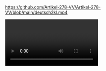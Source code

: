
https://github.com/Artikel-278-VV/Artikel-278-VV/blob/main/deutsch2kl.mp4



<video><iframe id="odysee-iframe" style="width:100%; aspect-ratio:16 / 9;" src="https://odysee.com/$/embed/@MatrixHacker:f/Die-Goldene-Regel---The-Golden-Rule---Cinema:d?r=7v21nx7giGVnHE1JeZCGattVdPnfcWt6" allowfullscreen></iframe></video>
